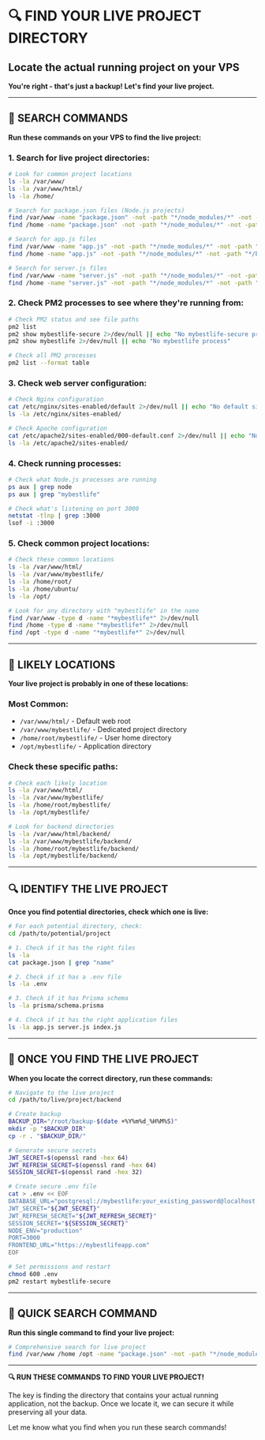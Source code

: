 # 🔍 FIND YOUR LIVE PROJECT DIRECTORY
## Locate the actual running project on your VPS

**You're right - that's just a backup! Let's find your live project.**

---

## 🎯 **SEARCH COMMANDS**

**Run these commands on your VPS to find the live project:**

### **1. Search for live project directories:**
```bash
# Look for common project locations
ls -la /var/www/
ls -la /var/www/html/
ls -la /home/

# Search for package.json files (Node.js projects)
find /var/www -name "package.json" -not -path "*/node_modules/*" -not -path "*/backup*" 2>/dev/null
find /home -name "package.json" -not -path "*/node_modules/*" -not -path "*/backup*" 2>/dev/null

# Search for app.js files
find /var/www -name "app.js" -not -path "*/node_modules/*" -not -path "*/backup*" 2>/dev/null
find /home -name "app.js" -not -path "*/node_modules/*" -not -path "*/backup*" 2>/dev/null

# Search for server.js files
find /var/www -name "server.js" -not -path "*/node_modules/*" -not -path "*/backup*" 2>/dev/null
find /home -name "server.js" -not -path "*/node_modules/*" -not -path "*/backup*" 2>/dev/null
```

### **2. Check PM2 processes to see where they're running from:**
```bash
# Check PM2 status and see file paths
pm2 list
pm2 show mybestlife-secure 2>/dev/null || echo "No mybestlife-secure process"
pm2 show mybestlife 2>/dev/null || echo "No mybestlife process"

# Check all PM2 processes
pm2 list --format table
```

### **3. Check web server configuration:**
```bash
# Check Nginx configuration
cat /etc/nginx/sites-enabled/default 2>/dev/null || echo "No default site"
ls -la /etc/nginx/sites-enabled/

# Check Apache configuration
cat /etc/apache2/sites-enabled/000-default.conf 2>/dev/null || echo "No default site"
ls -la /etc/apache2/sites-enabled/
```

### **4. Check running processes:**
```bash
# Check what Node.js processes are running
ps aux | grep node
ps aux | grep "mybestlife"

# Check what's listening on port 3000
netstat -tlnp | grep :3000
lsof -i :3000
```

### **5. Check common project locations:**
```bash
# Check these common locations
ls -la /var/www/html/
ls -la /var/www/mybestlife/
ls -la /home/root/
ls -la /home/ubuntu/
ls -la /opt/

# Look for any directory with "mybestlife" in the name
find /var/www -type d -name "*mybestlife*" 2>/dev/null
find /home -type d -name "*mybestlife*" 2>/dev/null
find /opt -type d -name "*mybestlife*" 2>/dev/null
```

---

## 🎯 **LIKELY LOCATIONS**

**Your live project is probably in one of these locations:**

### **Most Common:**
- `/var/www/html/` - Default web root
- `/var/www/mybestlife/` - Dedicated project directory
- `/home/root/mybestlife/` - User home directory
- `/opt/mybestlife/` - Application directory

### **Check these specific paths:**
```bash
# Check each likely location
ls -la /var/www/html/
ls -la /var/www/mybestlife/
ls -la /home/root/mybestlife/
ls -la /opt/mybestlife/

# Look for backend directories
ls -la /var/www/html/backend/
ls -la /var/www/mybestlife/backend/
ls -la /home/root/mybestlife/backend/
ls -la /opt/mybestlife/backend/
```

---

## 🔍 **IDENTIFY THE LIVE PROJECT**

**Once you find potential directories, check which one is live:**

```bash
# For each potential directory, check:
cd /path/to/potential/project

# 1. Check if it has the right files
ls -la
cat package.json | grep "name"

# 2. Check if it has a .env file
ls -la .env

# 3. Check if it has Prisma schema
ls -la prisma/schema.prisma

# 4. Check if it has the right application files
ls -la app.js server.js index.js
```

---

## 🚀 **ONCE YOU FIND THE LIVE PROJECT**

**When you locate the correct directory, run these commands:**

```bash
# Navigate to the live project
cd /path/to/live/project/backend

# Create backup
BACKUP_DIR="/root/backup-$(date +%Y%m%d_%H%M%S)"
mkdir -p "$BACKUP_DIR"
cp -r . "$BACKUP_DIR/"

# Generate secure secrets
JWT_SECRET=$(openssl rand -hex 64)
JWT_REFRESH_SECRET=$(openssl rand -hex 64)
SESSION_SECRET=$(openssl rand -hex 32)

# Create secure .env file
cat > .env << EOF
DATABASE_URL="postgresql://mybestlife:your_existing_password@localhost:5432/mybestlife"
JWT_SECRET="${JWT_SECRET}"
JWT_REFRESH_SECRET="${JWT_REFRESH_SECRET}"
SESSION_SECRET="${SESSION_SECRET}"
NODE_ENV="production"
PORT=3000
FRONTEND_URL="https://mybestlifeapp.com"
EOF

# Set permissions and restart
chmod 600 .env
pm2 restart mybestlife-secure
```

---

## 🎯 **QUICK SEARCH COMMAND**

**Run this single command to find your live project:**

```bash
# Comprehensive search for live project
find /var/www /home /opt -name "package.json" -not -path "*/node_modules/*" -not -path "*/backup*" -exec dirname {} \; 2>/dev/null | head -10
```

---

**🔍 RUN THESE COMMANDS TO FIND YOUR LIVE PROJECT!**

The key is finding the directory that contains your actual running application, not the backup. Once we locate it, we can secure it while preserving all your data.

Let me know what you find when you run these search commands!
